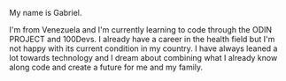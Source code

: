 My name is Gabriel.

I'm from Venezuela and I'm currently learning to code through the ODIN PROJECT and 100Devs. I already have a career in the health field but I'm not happy with its current condition in my country. I have always leaned a lot towards technology and I dream about combining what I already know along code and create a future for me and my family.
